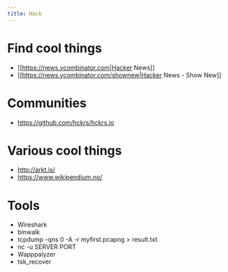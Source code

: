 ```yaml
---
title: Hack
---
```


#  Find cool things 
* [[https://news.ycombinator.com|Hacker News]]
* [[https://news.ycombinator.com/shownew|Hacker News - Show New]]

#  Communities 
* https://github.com/hckrs/hckrs.io

#  Various cool things 
* http://arkt.is/
* https://www.wikipendium.no/

# Tools
* Wireshark
* binwalk
* tcpdump -qns 0 -A -r  myfirst.pcapng > result.txt
* nc -u SERVER PORT
* Wapppalyzer
* tsk_recover
